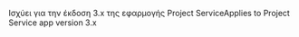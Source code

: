 <span data-ttu-id="88687-101">Ισχύει για την έκδοση 3.x της εφαρμογής Project Service</span><span class="sxs-lookup"><span data-stu-id="88687-101">Applies to Project Service app version 3.x</span></span>
